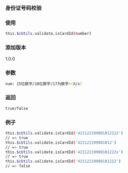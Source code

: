 ### 身份证号码校验

### 使用
```bash
this.$cUtils.validate.isCardId(number)
```

### 添加版本
1.0.0

### 参数
```bash
num: 15位数字/18位数字/17为数字+(X/x)
```

### 返回
```bash
true/false
```

### 例子
```bash
this.$cUtils.validate.isCardId('421122199001012222')
// => true
this.$cUtils.validate.isCardId('421122199001012')
// => true
this.$cUtils.validate.isCardId('42112219900101222x')
// => true
this.$cUtils.validate.isCardId('42112219900101222')
// => false
```
